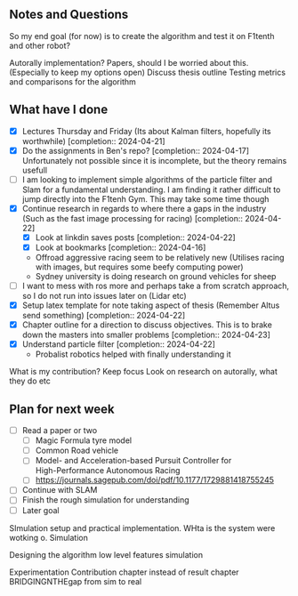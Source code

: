 ## Notes and Questions
So my end goal (for now) is to create the algorithm and test it on F1tenth and other robot?

Autorally implementation?
Papers, should I be worried about this. (Especially to keep my options open)
Discuss thesis outline
Testing metrics and comparisons for the algorithm



## What have I done

- [x] Lectures Thursday and Friday (Its about Kalman filters, hopefully its worthwhile)  [completion:: 2024-04-21]
- [x] Do the assignments in Ben's repo?  [completion:: 2024-04-17]
      Unfortunately not possible since it is incomplete, but the theory remains usefull
- [ ] I am looking to implement simple algorithms of the particle filter and Slam for a fundamental understanding.  I am finding it rather difficult to jump directly into the F1tenh Gym. This may take some time though
- [x] Continue research in regards to where there a gaps in the industry (Such as the fast image processing for racing)  [completion:: 2024-04-22]
	- [x] Look at linkdin saves posts  [completion:: 2024-04-22]
	- [x] Look at bookmarks  [completion:: 2024-04-16]
	- Offroad aggressive racing seem to be relatively new (Utilises racing with images, but requires some beefy computing power)
	- Sydney university is doing research on ground vehicles for sheep 
- [ ] I want to mess with ros more and perhaps take a from scratch approach, so I do not run into issues later on (Lidar etc)
- [x] Setup latex template for note taking aspect of thesis (Remember Altus send something)  [completion:: 2024-04-22]
- [x] Chapter outline for a direction to discuss objectives. This is to brake down the masters into smaller problems  [completion:: 2024-04-23]
- [x] Understand particle filter   [completion:: 2024-04-22]
	- Probalist robotics helped with finally understanding it

What is my contribution? Keep focus
Look on research on autorally, what they do etc

## Plan for next week
- [ ] Read a paper or two
	- [ ] Magic Formula tyre model
	- [ ] Common Road vehicle
	- [ ] Model- and Acceleration-based Pursuit Controller for  
		High-Performance Autonomous Racing
	- [ ] https://journals.sagepub.com/doi/pdf/10.1177/1729881418755245
- [ ] Continue with SLAM
- [ ] Finish the rough simulation for understanding
- [ ] Later goal

SImulation setup and practical implementation. WHta is the system were wotking o. Simulation 

Designing the algorithm
	low level features 
		simulation

Experimentation
	Contribution chapter instead of result chapter
		BRIDGINGNTHEgap from sim to real